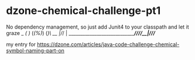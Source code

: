 # dzone-chemical-challenge-pt1

No dependency management, so just add Junit4 to your classpath and let it graze
                                                      _
                                                    _( )_
                                                   (_(%)_)
                                                     (_)\  __
                                                         |/_/
                                                         |
______________________________________________/____/_//__|____///_________


my entry for https://dzone.com/articles/java-code-challenge-chemical-symbol-naming-part-on
